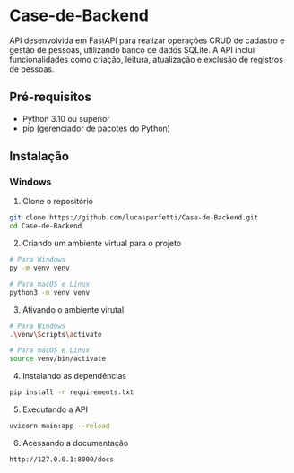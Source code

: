 # Case-de-Backend
API desenvolvida em FastAPI para realizar operações CRUD de cadastro e gestão de pessoas, utilizando banco de dados SQLite. A API inclui funcionalidades como criação, leitura, atualização e exclusão de registros de pessoas.

## Pré-requisitos
- Python 3.10 ou superior
- pip (gerenciador de pacotes do Python)

## Instalação

### Windows

1. Clone o repositório
```bash
git clone https://github.com/lucasperfetti/Case-de-Backend.git
cd Case-de-Backend
```
2. Criando um ambiente virtual para o projeto
```bash
# Para Windows
py -m venv venv

# Para macOS e Linux
python3 -m venv venv
```

3. Ativando o ambiente virutal
```bash
# Para Windows
.\venv\Scripts\activate

# Para macOS e Linux
source venv/bin/activate
```

4. Instalando as dependências
```bash
pip install -r requirements.txt
```

5. Executando a API
```bash
uvicorn main:app --reload
```

6. Acessando a documentação
```bash
http://127.0.0.1:8000/docs
```
